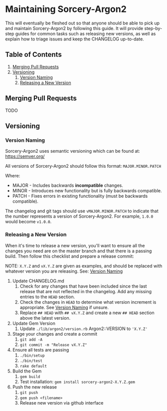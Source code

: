 # Maintaining Sorcery-Argon2

This will eventually be fleshed out so that anyone should be able to pick up and
maintain Sorcery-Argon2 by following this guide. It will provide step-by-step
guides for common tasks such as releasing new versions, as well as explain how
to triage issues and keep the CHANGELOG up-to-date.

## Table of Contents

1. [Merging Pull Requests](#merging-pull-requests)
1. [Versioning](#versioning)
   1. [Version Naming](#version-naming)
   1. [Releasing a New Version](#releasing-a-new-version)

## Merging Pull Requests

TODO

## Versioning

### Version Naming

Sorcery-Argon2 uses semantic versioning which can be found at:
https://semver.org/

All versions of Sorcery-Argon2 should follow this format: `MAJOR.MINOR.PATCH`

Where:

* MAJOR - Includes backwards **incompatible** changes.
* MINOR - Introduces new functionality but is fully backwards compatible.
* PATCH - Fixes errors in existing functionality (must be backwards compatible).

The changelog and git tags should use `vMAJOR.MINOR.PATCH` to indicate that the
number represents a version of Sorcery-Argon2. For example, `1.0.0` would become
`v1.0.0`.

### Releasing a New Version

When it's time to release a new version, you'll want to ensure all the changes
you need are on the master branch and that there is a passing build. Then follow
this checklist and prepare a release commit:

NOTE: `X.Y.Z` and `vX.Y.Z` are given as examples, and should be replaced with
      whatever version you are releasing. See: [Version Naming](#version-naming)

1. Update CHANGELOG.md
   1. Check for any changes that have been included since the last release that
      are not reflected in the changelog. Add any missing entries to the `HEAD`
      section.
   1. Check the changes in `HEAD` to determine what version increment is
      appropriate. See [Version Naming](#version-naming) if unsure.
   1. Replace `## HEAD` with `## vX.Y.Z` and create a new `## HEAD` section
      above the latest version.
1. Update Gem Version
   1. Update `./lib/argon2/version.rb` Argon2::VERSION to `'X.Y.Z'`
1. Stage your changes and create a commit
   1. `git add -A`
   1. `git commit -m "Release vX.Y.Z"`
1. Ensure all tests are passing
   1. `./bin/setup`
   1. `./bin/test`
   1. `rake default`
1. Build the Gem
   1. `gem build`
   1. Test installation: `gem install sorcery-argon2-X.Y.Z.gem`
1. Push the new release
   1. `git push`
   1. `gem push <filename>`
   1. Release new version via github interface
